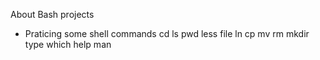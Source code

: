 About Bash projects
- Praticing some shell commands
cd
ls
pwd
less
file
ln
cp
mv
rm
mkdir
type
which
help
man
